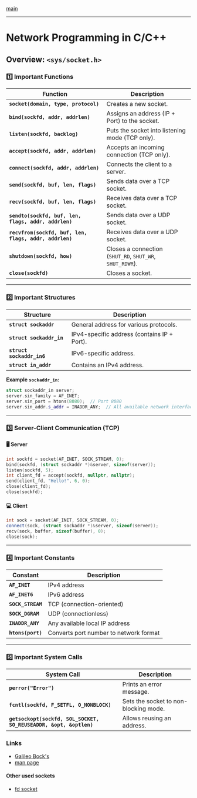 [main](/)

---

# Network Programming in C/C++
## Overview: `<sys/socket.h>` 




### **1️⃣ Important Functions**
| Function                  | Description |
|---------------------------|-------------|
| **`socket(domain, type, protocol)`** | Creates a new socket. |
| **`bind(sockfd, addr, addrlen)`** | Assigns an address (IP + Port) to the socket. |
| **`listen(sockfd, backlog)`** | Puts the socket into listening mode (TCP only). |
| **`accept(sockfd, addr, addrlen)`** | Accepts an incoming connection (TCP only). |
| **`connect(sockfd, addr, addrlen)`** | Connects the client to a server. |
| **`send(sockfd, buf, len, flags)`** | Sends data over a TCP socket. |
| **`recv(sockfd, buf, len, flags)`** | Receives data over a TCP socket. |
| **`sendto(sockfd, buf, len, flags, addr, addrlen)`** | Sends data over a UDP socket. |
| **`recvfrom(sockfd, buf, len, flags, addr, addrlen)`** | Receives data over a UDP socket. |
| **`shutdown(sockfd, how)`** | Closes a connection (`SHUT_RD`, `SHUT_WR`, `SHUT_RDWR`). |
| **`close(sockfd)`** | Closes a socket. |

---

### **2️⃣ Important Structures**
| Structure               | Description |
|-------------------------|-------------|
| **`struct sockaddr`** | General address for various protocols. |
| **`struct sockaddr_in`** | IPv4-specific address (contains IP + Port). |
| **`struct sockaddr_in6`** | IPv6-specific address. |
| **`struct in_addr`** | Contains an IPv4 address. |

**Example `sockaddr_in`:**  
```cpp
struct sockaddr_in server;
server.sin_family = AF_INET;
server.sin_port = htons(8080);  // Port 8080
server.sin_addr.s_addr = INADDR_ANY;  // All available network interfaces
```

---

### **3️⃣ Server-Client Communication (TCP)**
#### **🖥️ Server**
```cpp
int sockfd = socket(AF_INET, SOCK_STREAM, 0);
bind(sockfd, (struct sockaddr *)&server, sizeof(server));
listen(sockfd, 5);
int client_fd = accept(sockfd, nullptr, nullptr);
send(client_fd, "Hello!", 6, 0);
close(client_fd);
close(sockfd);
```

#### **💻 Client**
```cpp
int sock = socket(AF_INET, SOCK_STREAM, 0);
connect(sock, (struct sockaddr *)&server, sizeof(server));
recv(sock, buffer, sizeof(buffer), 0);
close(sock);
```

---

### **4️⃣ Important Constants**
| Constant            | Description |
|--------------------|-------------|
| **`AF_INET`** | IPv4 address |
| **`AF_INET6`** | IPv6 address |
| **`SOCK_STREAM`** | TCP (connection-oriented) |
| **`SOCK_DGRAM`** | UDP (connectionless) |
| **`INADDR_ANY`** | Any available local IP address |
| **`htons(port)`** | Converts port number to network format |

---

### **5️⃣ Important System Calls**
| System Call | Description |
|------------|-------------|
| **`perror("Error")`** | Prints an error message. |
| **`fcntl(sockfd, F_SETFL, O_NONBLOCK)`** | Sets the socket to non-blocking mode. |
| **`getsockopt(sockfd, SOL_SOCKET, SO_REUSEADDR, &opt, &optlen)`** | Allows reusing an address. |

### Links

- [Galileo Bock's](https://openbook.rheinwerk-verlag.de/linux_unix_programmierung/Kap11-005.htm)  
- [man page](https://pubs.opengroup.org/onlinepubs/7908799/xns/syssocket.h.html)
 
#### Other used sockets
- [fd socket](fd_socket.md)